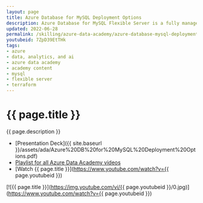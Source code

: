 ```yaml
---
layout: page
title: Azure Database for MySQL Deployment Options
description: Azure Database for MySQL Flexible Server is a fully managed MySQL database offering that provides flexible scalability and allows for granular control over database management and configuration settings. In this session, delivered by the MySQL team at Microsoft, we’ll explore the different deployment options to best fit your devops environment, primarily focusing on Terraform by HashiCorp, and discussing high level differences with CLI, ARM, and Bicep. 
updated: 2022-06-28
permalink: /skilling/azure-data-academy/azure-database-mysql-deployment
youtubeid: 7ZpD39EtTHk
tags: 
- azure
- data, analytics, and ai
- azure data academy
- academy content
- mysql
- flexible server
- terraform
---
```


# {{ page.title }}

{{ page.description }}

* [Presentation Deck]({{ site.baseurl }}/assets/ada/Azure%20DB%20for%20MySQL%20Deployment%20Options.pdf)
* [Playlist for all Azure Data Academy videos](https://www.youtube.com/playlist?list=PLz7jPMmpNrjlOS4hbINKqLVBafb5yD5Rm)
* [Watch {{ page.title }}](https://www.youtube.com/watch?v={{ page.youtubeid }})

[![{{ page.title }}](https://img.youtube.com/vi/{{ page.youtubeid }}/0.jpg)](https://www.youtube.com/watch?v={{ page.youtubeid }})
